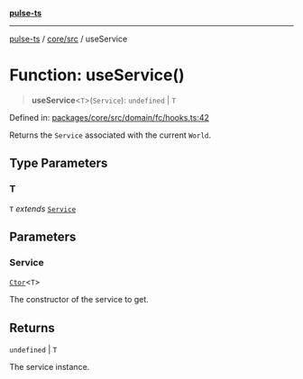 [**pulse-ts**](../../../README.md)

***

[pulse-ts](../../../README.md) / [core/src](../README.md) / useService

# Function: useService()

> **useService**\<`T`\>(`Service`): `undefined` \| `T`

Defined in: [packages/core/src/domain/fc/hooks.ts:42](https://github.com/jlehett/pulse-ts/blob/4869ef2c4af7bf37d31e2edd2d6d1ba148133fb2/packages/core/src/domain/fc/hooks.ts#L42)

Returns the `Service` associated with the current `World`.

## Type Parameters

### T

`T` *extends* [`Service`](../classes/Service.md)

## Parameters

### Service

[`Ctor`](../type-aliases/Ctor.md)\<`T`\>

The constructor of the service to get.

## Returns

`undefined` \| `T`

The service instance.
